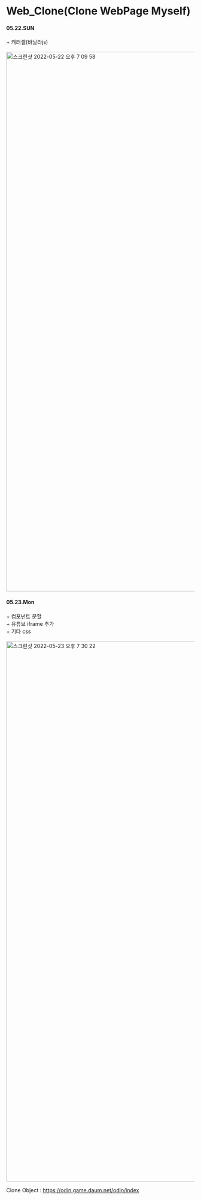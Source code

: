 # Web_Clone(Clone WebPage Myself)
<h4>05.22.SUN</h4>
<div>+ 캐러셀(바닐라js)</div>
</br>
<img width="1437" alt="스크린샷 2022-05-22 오후 7 09 58" src="https://user-images.githubusercontent.com/101846817/169690471-76d0eb67-8c0d-40a6-ba6f-ed552508a7cf.png">
  
<h4>05.23.Mon</h4>
<div>+ 컴포넌트 분할</div>
<div>+ 유튜브 iframe 추가</div>
<div>+ 기타 css</div>
</br>
<img width="1440" alt="스크린샷 2022-05-23 오후 7 30 22" src="https://user-images.githubusercontent.com/101846817/169800503-0ef5ba94-5af8-4bd2-926b-fd3271f750bc.png">


Clone Object : https://odin.game.daum.net/odin/index
